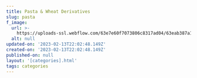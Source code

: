 ```yaml
---
title: Pasta & Wheat Derivatives
slug: pasta
f_image:
  url: >-
    https://uploads-ssl.webflow.com/63e7e60f7073806c8317ad04/63eab387a136d27077681446_NmYxZg.png
  alt: null
updated-on: '2023-02-13T22:02:48.149Z'
created-on: '2023-02-13T22:02:48.149Z'
published-on: null
layout: '[categories].html'
tags: categories
---
```



